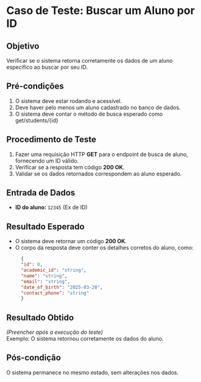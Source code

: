 # **Caso de Teste: Buscar um Aluno por ID**

## **Objetivo**
Verificar se o sistema retorna corretamente os dados de um aluno específico ao buscar por seu ID.

## **Pré-condições**
1. O sistema deve estar rodando e acessível.
2. Deve haver pelo menos um aluno cadastrado no banco de dados.
3. O sistema deve contar o método de busca esperado como get/students/{id}


## **Procedimento de Teste**
1. Fazer uma requisição HTTP **GET** para o endpoint de busca de aluno, fornecendo um ID válido.
2. Verificar se a resposta tem código **200 OK**.
3. Validar se os dados retornados correspondem ao aluno esperado.

## **Entrada de Dados**
- **ID do aluno:** `12345` (Ex de ID)

## **Resultado Esperado**
- O sistema deve retornar um código **200 OK**.
- O corpo da resposta deve conter os detalhes corretos do aluno, como:
  ```json
    {
    "id": 0,
    "academic_id": "string",
    "name": "string",
    "email": "string",
    "date_of_birth": "2025-03-20",
    "contact_phone": "string"
    }
  ```

## **Resultado Obtido**
*(Preencher após a execução do teste)*  
Exemplo: O sistema retornou corretamente os dados do aluno.

## **Pós-condição**
O sistema permanece no mesmo estado, sem alterações nos dados.